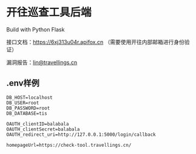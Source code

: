 # 开往巡查工具后端

Build with Python Flask

接口文档：https://6xj313u04r.apifox.cn （需要使用开往内部邮箱进行身份验证）

漏洞报告：lin@travellings.cn

## .env样例

```
DB_HOST=localhost
DB_USER=root
DB_PASSWORD=root
DB_DATABASE=tis

OAUTH_clientID=balabala
OAUTH_clientSecret=balabala
OAUTH_redirect_uri=http://127.0.0.1:5000/login/callback

homepageUrl=https://check-tool.travellings.cn/
```
